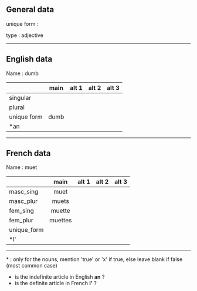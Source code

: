 ## General data

unique form :

type : adjective

---

## English data

Name : dumb

|             | main | alt 1 | alt 2 | alt 3 |
| :---------- | :--: | :---: | :---: | ----- |
| singular    |      |       |       |       |
| plural      |      |       |       |       |
| unique form | dumb |       |       |       |
| \*an        |      |       |       |       |

---

## French data

Name : muet

|             |  main   | alt 1 | alt 2 | alt 3 |
| :---------- | :-----: | :---: | :---: | :---: |
| masc_sing   |  muet   |       |       |       |
| masc_plur   |  muets  |       |       |       |
| fem_sing    | muette  |       |       |       |
| fem_plur    | muettes |       |       |       |
| unique_form |         |       |       |       |
| \*l'        |         |       |       |       |

---

\* : only for the nouns, mention 'true' or 'x' if true, else leave blank if false (most common case)

- is the indefinite article in English **an** ?
- is the definite article in French **l'** ?
